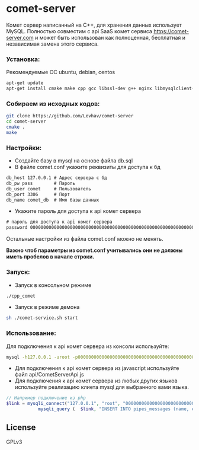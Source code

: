 # comet-server
Комет сервер написанный на C++, для хранения данных использует MySQL. Полностью совместим с api SaaS комет сервиса https://comet-server.com и может быть использован как полноценная, бесплатная и независимая замена этого сервиса.

### Установка:
Рекомендуемые ОС ubuntu, debian, centos
```sh
apt-get update
apt-get install cmake make cpp gcc libssl-dev g++ nginx libmysqlclient-dev mysql-server mysql-client flex mailutils uuid-dev 
```

### Собираем из исходных кодов:
```sh
git clone https://github.com/Levhav/comet-server
cd comet-server
cmake .
make
```

### Настройки: 
  - Создайте базу в mysql на основе файла db.sql
  - В файле comet.conf укажите реквизиты для доступа к бд
```txt
db_host 127.0.0.1 # Адрес сервера с бд
db_pw pass        # Пароль
db_user comet     # Пользователь
db_port 3306      # Порт
db_name comet_db  # Имя базы данных
```
- Укажите пароль для доступа к api комет сервера
```txt
# пароль для доступа к api комет сервера
password 0000000000000000000000000000000000000000000000000000000000000000 
```
Остальные настройки из файла comet.conf можно не менять.

**Важно чтоб параметры из comet.conf учитывались они не должны иметь пробелов в начале строки.**
 
### Запуск: 
- Запуск в консольном режиме
```sh
./cpp_comet
```
- Запуск в режиме демона
```sh
sh ./comet-service.sh start
```
### Использование: 
Для подключения к api комет сервера из консоли используйте:
```sh
mysql -h127.0.0.1 -uroot -p0000000000000000000000000000000000000000000000000000000000000000 -DCometQL_v1 -P3307 --skip-ssl 
```
- Для подключения к api комет сервера из javascript используйте файл api/CometServerApi.js
- Для подключения к api комет сервера из любых других языков используйте реализацию клиета mysql для выбранного вами языка.
```php
// Например подключение из php
$link = mysqli_connect("127.0.0.1", "root", "0000000000000000000000000000000000000000000000000000000000000000", "CometQL_v1");
            mysqli_query (  $link, "INSERT INTO pipes_messages (name, event, message)VALUES('web_MainPageChat', '', '{ \"text\":\"My text\",\"name\":\"My name\"}' );" );
```

License
----

GPLv3

 

